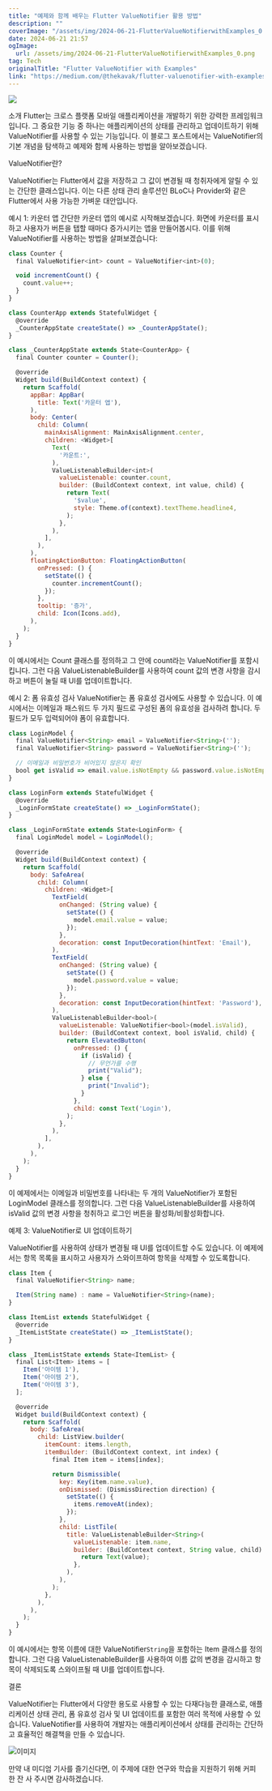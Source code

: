 ```yaml
---
title: "예제와 함께 배우는 Flutter ValueNotifier 활용 방법"
description: ""
coverImage: "/assets/img/2024-06-21-FlutterValueNotifierwithExamples_0.png"
date: 2024-06-21 21:57
ogImage:
  url: /assets/img/2024-06-21-FlutterValueNotifierwithExamples_0.png
tag: Tech
originalTitle: "Flutter ValueNotifier with Examples"
link: "https://medium.com/@thekavak/flutter-valuenotifier-with-examples-66b3933d7036"
---
```


<img src="/assets/img/2024-06-21-FlutterValueNotifierwithExamples_0.png" />

소개
Flutter는 크로스 플랫폼 모바일 애플리케이션을 개발하기 위한 강력한 프레임워크입니다. 그 중요한 기능 중 하나는 애플리케이션의 상태를 관리하고 업데이트하기 위해 ValueNotifier를 사용할 수 있는 기능입니다. 이 블로그 포스트에서는 ValueNotifier의 기본 개념을 탐색하고 예제와 함께 사용하는 방법을 알아보겠습니다.

ValueNotifier란?

ValueNotifier는 Flutter에서 값을 저장하고 그 값이 변경될 때 청취자에게 알릴 수 있는 간단한 클래스입니다. 이는 다른 상태 관리 솔루션인 BLoC나 Provider와 같은 Flutter에서 사용 가능한 가벼운 대안입니다.

<div class="content-ad"></div>

예시 1: 카운터 앱
간단한 카운터 앱의 예시로 시작해보겠습니다. 화면에 카운터를 표시하고 사용자가 버튼을 탭할 때마다 증가시키는 앱을 만들어봅시다. 이를 위해 ValueNotifier를 사용하는 방법을 살펴보겠습니다:

```js
class Counter {
  final ValueNotifier<int> count = ValueNotifier<int>(0);

  void incrementCount() {
    count.value++;
  }
}

class CounterApp extends StatefulWidget {
  @override
  _CounterAppState createState() => _CounterAppState();
}

class _CounterAppState extends State<CounterApp> {
  final Counter counter = Counter();

  @override
  Widget build(BuildContext context) {
    return Scaffold(
      appBar: AppBar(
        title: Text('카운터 앱'),
      ),
      body: Center(
        child: Column(
          mainAxisAlignment: MainAxisAlignment.center,
          children: <Widget>[
            Text(
              '카운트:',
            ),
            ValueListenableBuilder<int>(
              valueListenable: counter.count,
              builder: (BuildContext context, int value, child) {
                return Text(
                  '$value',
                  style: Theme.of(context).textTheme.headline4,
                );
              },
            ),
          ],
        ),
      ),
      floatingActionButton: FloatingActionButton(
        onPressed: () {
          setState(() {
            counter.incrementCount();
          });
        },
        tooltip: '증가',
        child: Icon(Icons.add),
      ),
    );
  }
}
```

이 예시에서는 Count 클래스를 정의하고 그 안에 count라는 ValueNotifier를 포함시킵니다. 그런 다음 ValueListenableBuilder를 사용하여 count 값의 변경 사항을 감시하고 버튼이 눌릴 때 UI를 업데이트합니다.

예시 2: 폼 유효성 검사
ValueNotifier는 폼 유효성 검사에도 사용할 수 있습니다. 이 예시에서는 이메일과 패스워드 두 가지 필드로 구성된 폼의 유효성을 검사하려 합니다. 두 필드가 모두 입력되어야 폼이 유효합니다.

<div class="content-ad"></div>

```js
class LoginModel {
  final ValueNotifier<String> email = ValueNotifier<String>('');
  final ValueNotifier<String> password = ValueNotifier<String>('');

  // 이메일과 비밀번호가 비어있지 않은지 확인
  bool get isValid => email.value.isNotEmpty && password.value.isNotEmpty;
}

class LoginForm extends StatefulWidget {
  @override
  _LoginFormState createState() => _LoginFormState();
}

class _LoginFormState extends State<LoginForm> {
  final LoginModel model = LoginModel();

  @override
  Widget build(BuildContext context) {
    return Scaffold(
      body: SafeArea(
        child: Column(
          children: <Widget>[
            TextField(
              onChanged: (String value) {
                setState(() {
                  model.email.value = value;
                });
              },
              decoration: const InputDecoration(hintText: 'Email'),
            ),
            TextField(
              onChanged: (String value) {
                setState(() {
                  model.password.value = value;
                });
              },
              decoration: const InputDecoration(hintText: 'Password'),
            ),
            ValueListenableBuilder<bool>(
              valueListenable: ValueNotifier<bool>(model.isValid),
              builder: (BuildContext context, bool isValid, child) {
                return ElevatedButton(
                  onPressed: () {
                    if (isValid) {
                      // 무언가를 수행
                      print("Valid");
                    } else {
                      print("Invalid");
                    }
                  },
                  child: const Text('Login'),
                );
              },
            ),
          ],
        ),
      ),
    );
  }
}
```

이 예제에서는 이메일과 비밀번호를 나타내는 두 개의 ValueNotifier가 포함된 LoginModel 클래스를 정의합니다. 그런 다음 ValueListenableBuilder를 사용하여 isValid 값의 변경 사항을 청취하고 로그인 버튼을 활성화/비활성화합니다.

예제 3: ValueNotifier로 UI 업데이트하기

ValueNotifier를 사용하여 상태가 변경될 때 UI를 업데이트할 수도 있습니다. 이 예제에서는 항목 목록을 표시하고 사용자가 스와이프하여 항목을 삭제할 수 있도록합니다.

<div class="content-ad"></div>

```js
class Item {
  final ValueNotifier<String> name;

  Item(String name) : name = ValueNotifier<String>(name);
}

class ItemList extends StatefulWidget {
  @override
  _ItemListState createState() => _ItemListState();
}

class _ItemListState extends State<ItemList> {
  final List<Item> items = [
    Item('아이템 1'),
    Item('아이템 2'),
    Item('아이템 3'),
  ];

  @override
  Widget build(BuildContext context) {
    return Scaffold(
      body: SafeArea(
        child: ListView.builder(
          itemCount: items.length,
          itemBuilder: (BuildContext context, int index) {
            final Item item = items[index];

            return Dismissible(
              key: Key(item.name.value),
              onDismissed: (DismissDirection direction) {
                setState(() {
                  items.removeAt(index);
                });
              },
              child: ListTile(
                title: ValueListenableBuilder<String>(
                  valueListenable: item.name,
                  builder: (BuildContext context, String value, child) {
                    return Text(value);
                  },
                ),
              ),
            );
          },
        ),
      ),
    );
  }
}
```

이 예시에서는 항목 이름에 대한 ValueNotifier`String`을 포함하는 Item 클래스를 정의합니다. 그런 다음 ValueListenableBuilder를 사용하여 이름 값의 변경을 감시하고 항목이 삭제되도록 스와이프될 때 UI를 업데이트합니다.

결론

ValueNotifier는 Flutter에서 다양한 용도로 사용할 수 있는 다재다능한 클래스로, 애플리케이션 상태 관리, 폼 유효성 검사 및 UI 업데이트를 포함한 여러 목적에 사용할 수 있습니다. ValueNotifier를 사용하여 개발자는 애플리케이션에서 상태를 관리하는 간단하고 효율적인 해결책을 만들 수 있습니다.

<div class="content-ad"></div>

![이미지](/assets/img/2024-06-21-FlutterValueNotifierwithExamples_1.png)

만약 내 미디엄 기사를 즐기신다면, 이 주제에 대한 연구와 학습을 지원하기 위해 커피 한 잔 사 주시면 감사하겠습니다.
